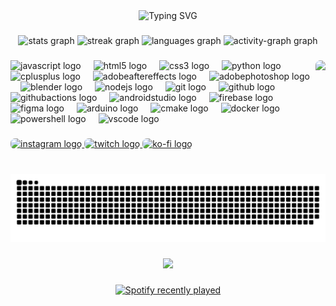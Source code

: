<div align="center"><img src="https://readme-typing-svg.demolab.com?font=Cascadia+Code&weight=900&size=30&pause=1000&color=F7F7F7&center=true&random=true&width=435&lines=Small+Dev" alt="Typing SVG" />
</div>

###

<div align="center">
  <img src="https://github-readme-stats.vercel.app/api?username=WarFiN123&hide_title=false&hide_rank=false&show_icons=true&include_all_commits=true&count_private=true&disable_animations=false&theme=vision-friendly-dark&locale=en&hide_border=true&custom_title=GitHub%20Stats" height="265" alt="stats graph"  />
  <img src="https://streak-stats.demolab.com?user=WarFiN123&locale=en&mode=daily&theme=vision-friendly-dark&hide_border=true&border_radius=5" height="250" alt="streak graph"  />
  <img src="https://github-readme-stats.vercel.app/api/top-langs?username=WarFiN123&locale=en&hide_title=false&layout=compact&card_width=320&langs_count=5&theme=vision-friendly-dark&hide_border=true&custom_title=Languages%20Used" height="230" alt="languages graph"  />
  <img src="https://github-readme-activity-graph.vercel.app/graph?username=WarFiN123&hide_border=true&theme=high-contrast&title_color=ffb000&line=ffb000&radius=169&area=true&area_color=785ef0" height="223" alt="activity-graph graph"  />
</div>

###

<img align="right" height="150" style="border-radius: 10px;" src="https://avatars.githubusercontent.com/u/82953540?v=4"  />

###

<div align="left">
  <img src="https://skillicons.dev/icons?i=js" height="30" alt="javascript logo" />
  <img width="12" />
  <img src="https://skillicons.dev/icons?i=html" height="30" alt="html5 logo"  />
  <img width="12" />
  <img src="https://skillicons.dev/icons?i=css" height="30" alt="css3 logo"  />
  <img width="12" />
  <img src="https://skillicons.dev/icons?i=py" height="30" alt="python logo"  />
  <img width="12" />
  <img src="https://skillicons.dev/icons?i=cpp" height="30" alt="cplusplus logo"  />
  <img width="12" />
  <img src="https://skillicons.dev/icons?i=ae" height="30" alt="adobeaftereffects logo"  />
  <img width="12" />
  <img src="https://skillicons.dev/icons?i=ps" height="30" alt="adobephotoshop logo"  />
  <img width="12" />
  <img src="https://skillicons.dev/icons?i=blender" height="30" alt="blender logo"  />
  <img width="12" />
  <img src="https://skillicons.dev/icons?i=nodejs" height="30" alt="nodejs logo"  />
  <img width="12" />
  <img src="https://skillicons.dev/icons?i=git" height="30" alt="git logo"  />
  <img width="12" />
  <img src="https://skillicons.dev/icons?i=github" height="30" alt="github logo"  />
  <img width="12" />
  <img src="https://skillicons.dev/icons?i=githubactions" height="30" alt="githubactions logo"  />
  <img width="12" />
  <img src="https://skillicons.dev/icons?i=androidstudio" height="30" alt="androidstudio logo"  />
  <img width="12" />
  <img src="https://skillicons.dev/icons?i=firebase" height="30" alt="firebase logo"  />
  <img width="12" />
  <img src="https://skillicons.dev/icons?i=figma" height="30" alt="figma logo"  />
  <img width="12" />
  <img src="https://skillicons.dev/icons?i=arduino" height="30" alt="arduino logo"  />
  <img width="12" />
  <img src="https://skillicons.dev/icons?i=cmake" height="30" alt="cmake logo"  />
  <img width="12" />
  <img src="https://skillicons.dev/icons?i=docker" height="30" alt="docker logo"  />
  <img width="12" />
  <img src="https://skillicons.dev/icons?i=powershell" height="30" alt="powershell logo"  />
  <img width="12" />
  <img src="https://skillicons.dev/icons?i=vscode" height="30" alt="vscode logo"  />
</div>

###

<div align="left">
  <a href="https://www.instagram.com/warfin_123/" target="_blank">
    <img src="https://img.shields.io/static/v1?message=Instagram&logo=instagram&label=&color=E4405F&logoColor=white&labelColor=&style=for-the-badge" height="35" alt="instagram logo" style="border-radius: 7px;" />
  </a>
  <a href="https://www.twitch.tv/warfin_123" target="_blank">
    <img src="https://img.shields.io/static/v1?message=Twitch&logo=twitch&label=&color=9146FF&logoColor=white&labelColor=&style=for-the-badge" height="35" alt="twitch logo" style="border-radius: 7px;" />
  </a>
  <a href="https://ko-fi.com/warfin" target="_blank">
    <img src="https://img.shields.io/static/v1?message=Ko-fi&logo=ko-fi&label=&color=F16061&logoColor=white&labelColor=&style=for-the-badge" height="35" alt="ko-fi logo" style="border-radius: 7px;" />
  </a>
</div>

###

<br clear="both">

<img src="https://raw.githubusercontent.com/WarFiN123/WarFiN123/output/snake.svg" alt="Snake animation" />

###

<div align="center">
  <img src="https://profile-counter.glitch.me/WarFiN123/count.svg?"  />
</div>

###

<div align="center">
  <a href="https://open.spotify.com/user/WarFiN">
    <img src="https://spotify-recently-played-readme.vercel.app/api?user=31hyf5lgwjp7q22mm6fwe6ejuzvq&count=5" alt="Spotify recently played"  />
  </a>
</div>

###
